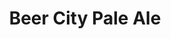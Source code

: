 ---
layout: card
category: [made, physical]
image: /img/made/beercitypale.png
title: Beer City Pale Ale
homepage: http://www.experiencegr.com/things-to-do/great-beer/
---